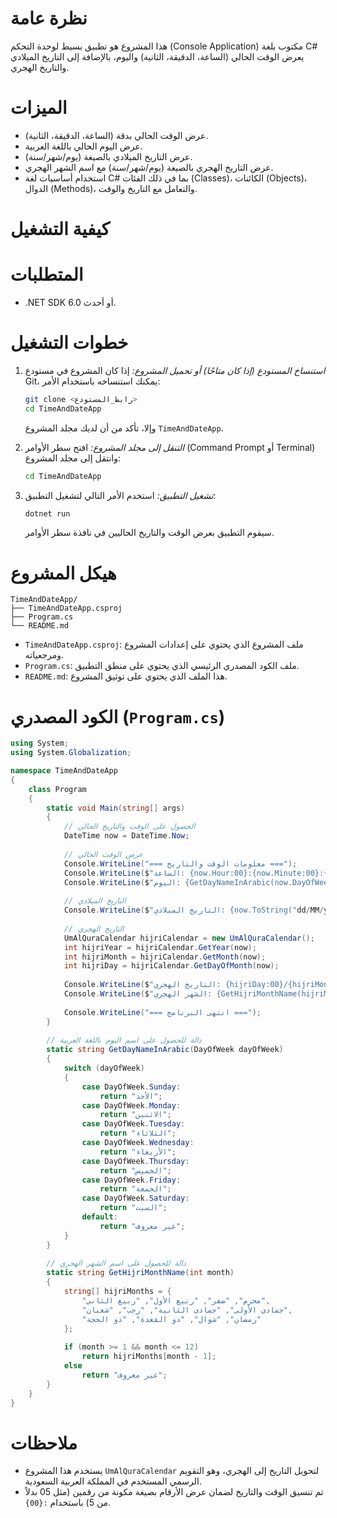 
# نظرة عامة
هذا المشروع هو تطبيق بسيط لوحدة التحكم (Console Application) مكتوب بلغة C# يعرض الوقت الحالي (الساعة، الدقيقة، الثانية) واليوم، بالإضافة إلى التاريخ الميلادي والتاريخ الهجري.

# الميزات
- عرض الوقت الحالي بدقة (الساعة، الدقيقة، الثانية).
- عرض اليوم الحالي باللغة العربية.
- عرض التاريخ الميلادي بالصيغة (يوم/شهر/سنة).
- عرض التاريخ الهجري بالصيغة (يوم/شهر/سنة) مع اسم الشهر الهجري.
- استخدام أساسيات لغة C# بما في ذلك الفئات (Classes)، الكائنات (Objects)، الدوال (Methods)، والتعامل مع التاريخ والوقت.

# كيفية التشغيل

# المتطلبات
- .NET SDK 6.0 أو أحدث.

# خطوات التشغيل
1. *استنساخ المستودع (إذا كان متاحًا) أو تحميل المشروع:*
   إذا كان المشروع في مستودع Git، يمكنك استنساخه باستخدام الأمر:
   ```bash
   git clone <رابط_المستودع>
   cd TimeAndDateApp
   ```
   وإلا، تأكد من أن لديك مجلد المشروع `TimeAndDateApp`.

2. *التنقل إلى مجلد المشروع:*
   افتح سطر الأوامر (Command Prompt أو Terminal) وانتقل إلى مجلد المشروع:
   ```bash
   cd TimeAndDateApp
   ```

3. *تشغيل التطبيق:*
   استخدم الأمر التالي لتشغيل التطبيق:
   ```bash
   dotnet run
   ```

   سيقوم التطبيق بعرض الوقت والتاريخ الحاليين في نافذة سطر الأوامر.

# هيكل المشروع

```
TimeAndDateApp/
├── TimeAndDateApp.csproj
├── Program.cs
└── README.md
```

- `TimeAndDateApp.csproj`: ملف المشروع الذي يحتوي على إعدادات المشروع ومرجعياته.
- `Program.cs`: ملف الكود المصدري الرئيسي الذي يحتوي على منطق التطبيق.
- `README.md`: هذا الملف الذي يحتوي على توثيق المشروع.

# الكود المصدري (`Program.cs`)

```csharp
using System;
using System.Globalization;

namespace TimeAndDateApp
{
    class Program
    {
        static void Main(string[] args)
        {
            // الحصول على الوقت والتاريخ الحالي
            DateTime now = DateTime.Now;
            
            // عرض الوقت الحالي
            Console.WriteLine("=== معلومات الوقت والتاريخ ===");
            Console.WriteLine($"الساعة: {now.Hour:00}:{now.Minute:00}:{now.Second:00}");
            Console.WriteLine($"اليوم: {GetDayNameInArabic(now.DayOfWeek)}");
            
            // التاريخ الميلادي
            Console.WriteLine($"التاريخ الميلادي: {now.ToString("dd/MM/yyyy")}");
            
            // التاريخ الهجري
            UmAlQuraCalendar hijriCalendar = new UmAlQuraCalendar();
            int hijriYear = hijriCalendar.GetYear(now);
            int hijriMonth = hijriCalendar.GetMonth(now);
            int hijriDay = hijriCalendar.GetDayOfMonth(now);
            
            Console.WriteLine($"التاريخ الهجري: {hijriDay:00}/{hijriMonth:00}/{hijriYear}");
            Console.WriteLine($"الشهر الهجري: {GetHijriMonthName(hijriMonth)}");
            
            Console.WriteLine("=== انتهى البرنامج ===");
        }
        
        // دالة للحصول على اسم اليوم باللغة العربية
        static string GetDayNameInArabic(DayOfWeek dayOfWeek)
        {
            switch (dayOfWeek)
            {
                case DayOfWeek.Sunday:
                    return "الأحد";
                case DayOfWeek.Monday:
                    return "الاثنين";
                case DayOfWeek.Tuesday:
                    return "الثلاثاء";
                case DayOfWeek.Wednesday:
                    return "الأربعاء";
                case DayOfWeek.Thursday:
                    return "الخميس";
                case DayOfWeek.Friday:
                    return "الجمعة";
                case DayOfWeek.Saturday:
                    return "السبت";
                default:
                    return "غير معروف";
            }
        }
        
        // دالة للحصول على اسم الشهر الهجري
        static string GetHijriMonthName(int month)
        {
            string[] hijriMonths = {
                "محرم", "صفر", "ربيع الأول", "ربيع الثاني",
                "جمادى الأولى", "جمادى الثانية", "رجب", "شعبان",
                "رمضان", "شوال", "ذو القعدة", "ذو الحجة"
            };
            
            if (month >= 1 && month <= 12)
                return hijriMonths[month - 1];
            else
                return "غير معروف";
        }
    }
}
```

# ملاحظات
- يستخدم هذا المشروع `UmAlQuraCalendar` لتحويل التاريخ إلى الهجري، وهو التقويم الرسمي المستخدم في المملكة العربية السعودية.
- تم تنسيق الوقت والتاريخ لضمان عرض الأرقام بصيغة مكونة من رقمين (مثل 05 بدلاً من 5) باستخدام `:{00}`.

 


